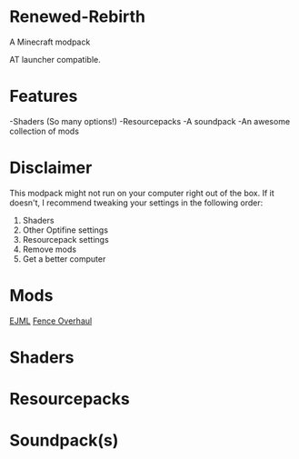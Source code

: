 # Renewed-Rebirth
A Minecraft modpack

AT launcher compatible.

# Features

-Shaders (So many options!)
-Resourcepacks
-A soundpack
-An awesome collection of mods

# Disclaimer

This modpack might not run on your computer right out of the box. If it doesn't, I recommend tweaking your settings in the following order:

1. Shaders
2. Other Optifine settings
3. Resourcepack settings
4. Remove mods
5. Get a better computer

# Mods

[EJML](https://github.com/lessthanoptimal/ejml)
[Fence Overhaul](https://mods.curse.com/mc-mods/minecraft/246222-fence-overhaul)

# Shaders


# Resourcepacks



# Soundpack(s)

